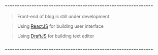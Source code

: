 ### -------------------------------------------------------------
> Front-end of blog is still under development

> Using [ReactJS](https://reactjs.org/) for building user interface

> Using [DraftJS](https://draftjs.org/) for building text editor


### -------------------------------------------------------------
